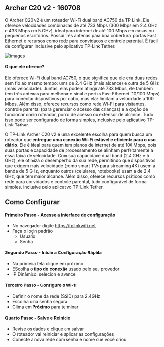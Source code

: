 ## **Archer C20 v2 - 160708**
O Archer C20 v2 é um roteador Wi-Fi dual band AC750 da TP-Link. Ele oferece velocidades combinadas de até 733 Mbps (300 Mbps em 2.4 GHz e 433 Mbps em 5 GHz), ideal para internet de até 100 Mbps em casas ou pequenos escritórios. Possui três antenas para boa cobertura, portas Fast Ethernet e recursos como rede para convidados e controle parental. É fácil de configurar, inclusive pelo aplicativo TP-Link Tether.
  
![images](https://github.com/user-attachments/assets/fa24471e-2cf1-465c-933b-881316279cc1)

#### O que ele oferece?
Ele oferece Wi-Fi dual band AC750, o que significa que ele cria duas redes sem fio ao mesmo tempo: uma de 2.4 GHz (mais alcance) e outra de 5 GHz (mais velocidade). Juntas, elas podem atingir até 733 Mbps, ele também tem três antenas para melhorar o sinal e portas Fast Ethernet (10/100 Mbps) para conectar dispositivos por cabo, mas elas limitam a velocidade a 100 Mbps.
Além disso, oferece recursos como rede Wi-Fi para visitantes, controle parental (para gerenciar o acesso das crianças) e a opção de funcionar como roteador, ponto de acesso ou extensor de alcance. Tudo isso pode ser configurado de forma simples, inclusive pelo aplicativo TP-Link Tether.

O TP-Link Archer C20 v2 é uma excelente escolha para quem busca um roteador que **entregue uma conexão Wi-Fi estável e eficiente para o uso diário**. Ele é ideal para quem tem planos de internet de até 100 Mbps, pois suas portas e capacidade de processamento se alinham perfeitamente a essa faixa de velocidade.
Com sua capacidade dual band (2.4 GHz e 5 GHz), ele otimiza o desempenho da sua rede, permitindo que dispositivos que exigem mais velocidade (como smart TVs para streaming 4K) usem a banda de 5 GHz, enquanto outros (celulares, notebooks) usam a de 2.4 GHz, que tem maior alcance. Além disso, oferece recursos práticos como rede para convidados e controle parental, tudo configurável de forma simples, inclusive pelo aplicativo TP-Link Tether.

## Como Configurar
#### Primeiro Passo - Acesse a interface de configuração
- No navegador digite https://tplinkwifi.net
- Faça o login padrão
    - Usuario
    - Senha
#### Segundo Passo - Inicie a Configuração Rápida
- Na primeira tela clique em próximo
- EScolha o **tipo de** **conexão** usado pelo seu provedor
 - IP Dinâmico: selecion e avance

#### Terceiro Passo - Configure o Wi-fi
- Definir o nome da rede (SSID) para 2.4GHz
- Escolha uma senha segura
- Clima em **Próximo** para terminar

#### Quarto Passo - Salve e Reinicie 
- Revise os dados e clique em salvar
- O roteador vai reiniciar e aplicar as configurações
- Conecte a nova rede com senha e nome que você criou
